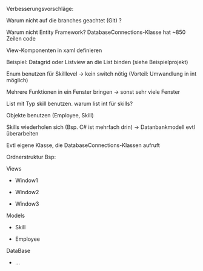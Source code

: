 Verbesserungsvorschläge:

Warum nicht auf die branches geachtet (Git) ?

Warum nicht Entity Framework? DatabaseConnections-Klasse hat ~850 Zeilen code

View-Komponenten in xaml definieren

Beispiel: Datagrid oder Listview an die List<skill> binden (siehe Beispielprojekt)

Enum benutzen für Skilllevel -> kein switch nötig (Vorteil: Umwandlung in int möglich)

Mehrere Funktionen in ein Fenster bringen -> sonst sehr viele Fenster

List mit Typ skill benutzen. warum list int für skills?

Objekte benutzen (Employee, Skill)

Skills wiederholen sich (Bsp. C# ist mehrfach drin) -> Datanbankmodell evtl überarbeiten

Evtl eigene Klasse, die DatabaseConnections-Klassen aufruft

Ordnerstruktur Bsp:

Views

  - Window1
   
  - Window2
   
  - Window3
   
Models

   - Skill
   
   - Employee
   
DataBase

   - ...

